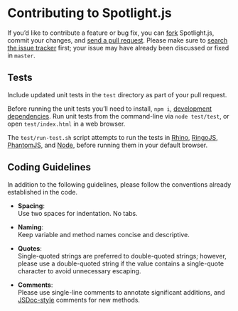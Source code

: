 # Contributing to Spotlight.js

If you’d like to contribute a feature or bug fix, you can [fork](https://help.github.com/articles/fork-a-repo) Spotlight.js, commit your changes, and [send a pull request](https://help.github.com/articles/using-pull-requests).
Please make sure to [search the issue tracker](https://github.com/bestiejs/spotlight.js/issues) first; your issue may have already been discussed or fixed in `master`.

## Tests

Include updated unit tests in the `test` directory as part of your pull request.

Before running the unit tests you’ll need to install, `npm i`, [development dependencies](https://docs.npmjs.com/files/package.json#devdependencies).
Run unit tests from the command-line via `node test/test`, or open `test/index.html` in a web browser.

The `test/run-test.sh` script attempts to run the tests in [Rhino](https://developer.mozilla.org/en-US/docs/Rhino), [RingoJS](http://ringojs.org/), [PhantomJS](http://phantomjs.org/), and [Node](http://nodejs.org/), before running them in your default browser.

## Coding Guidelines

In addition to the following guidelines, please follow the conventions already established in the code.

- **Spacing**:<br>
  Use two spaces for indentation. No tabs.

- **Naming**:<br>
  Keep variable and method names concise and descriptive.

- **Quotes**:<br>
  Single-quoted strings are preferred to double-quoted strings; however, please use a double-quoted string if the value contains a single-quote character to avoid unnecessary escaping.

- **Comments**:<br>
  Please use single-line comments to annotate significant additions, and [JSDoc-style](http://www.2ality.com/2011/08/jsdoc-intro.html) comments for new methods.
